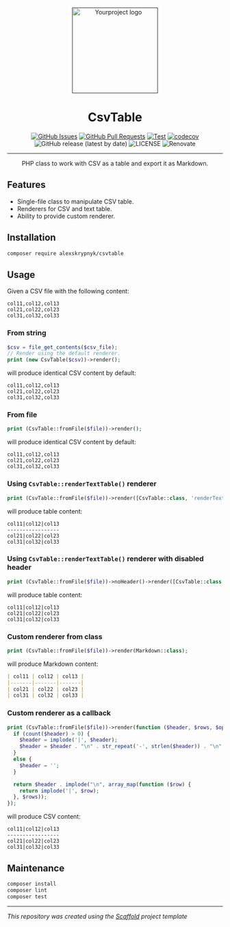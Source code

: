 <p align="center">
  <a href="" rel="noopener">
  <img width=200px height=200px src="https://placehold.jp/000000/ffffff/200x200.png?text=CsvTable&css=%7B%22border-radius%22%3A%22%20100px%22%7D" alt="Yourproject logo"></a>
</p>

<h1 align="center">CsvTable</h1>

<div align="center">

[![GitHub Issues](https://img.shields.io/github/issues/AlexSkrypnyk/CsvTable.svg)](https://github.com/AlexSkrypnyk/CsvTable/issues)
[![GitHub Pull Requests](https://img.shields.io/github/issues-pr/AlexSkrypnyk/CsvTable.svg)](https://github.com/AlexSkrypnyk/CsvTable/pulls)
[![Test](https://github.com/AlexSkrypnyk/CsvTable/actions/workflows/test-php.yml/badge.svg)](https://github.com/AlexSkrypnyk/CsvTable/actions/workflows/test-php.yml)
[![codecov](https://codecov.io/gh/AlexSkrypnyk/CsvTable/graph/badge.svg?token=7WEB1IXBYT)](https://codecov.io/gh/AlexSkrypnyk/CsvTable)
![GitHub release (latest by date)](https://img.shields.io/github/v/release/AlexSkrypnyk/CsvTable)
![LICENSE](https://img.shields.io/github/license/AlexSkrypnyk/CsvTable)
![Renovate](https://img.shields.io/badge/renovate-enabled-green?logo=renovatebot)

</div>

---

<p align="center"> PHP class to work with CSV as a table and export it as Markdown.
    <br>
</p>

## Features

- Single-file class to manipulate CSV table.
- Renderers for CSV and text table.
- Ability to provide custom renderer.

## Installation

```bash
composer require alexskrypnyk/csvtable
```    

## Usage

Given a CSV file with the following content:
```csv
col11,col12,col13
col21,col22,col23
col31,col32,col33      
```

### From string

```php
$csv = file_get_contents($csv_file);
// Render using the default renderer.
print (new CsvTable($csv))->render();
```
will produce identical CSV content by default:
```csv
col11,col12,col13
col21,col22,col23
col31,col32,col33      
```

### From file

```php
print (CsvTable::fromFile($file))->render();
```
will produce identical CSV content by default:
```csv
col11,col12,col13
col21,col22,col23
col31,col32,col33
```

### Using `CsvTable::renderTextTable()` renderer

```php
print (CsvTable::fromFile($file))->render([CsvTable::class, 'renderTextTable']);
```
will produce table content:
```csv
col11|col12|col13
-----------------
col21|col22|col23
col31|col32|col33     
```

### Using `CsvTable::renderTextTable()` renderer with disabled header

```php
print (CsvTable::fromFile($file))->noHeader()->render([CsvTable::class, 'renderTextTable']);
```
will produce table content:
```csv
col11|col12|col13
col21|col22|col23
col31|col32|col33     
```

### Custom renderer from class

```php
print (CsvTable::fromFile($file))->render(Markdown::class);
```
will produce Markdown content:
```markdown
| col11 | col12 | col13 |
|-------|-------|-------|
| col21 | col22 | col23 |
| col31 | col32 | col33 |     
```

### Custom renderer as a callback

```php
print (CsvTable::fromFile($file))->render(function ($header, $rows, $options) {
  if (count($header) > 0) {
    $header = implode('|', $header);
    $header = $header . "\n" . str_repeat('-', strlen($header)) . "\n";
  }
  else {
    $header = '';
  }

  return $header . implode("\n", array_map(function ($row) {
    return implode('|', $row);
  }, $rows));
});
```
will produce CSV content:
```csv
col11|col12|col13
-----------------
col21|col22|col23
col31|col32|col33     
```

## Maintenance

```bash
composer install
composer lint
composer test
```
---
_This repository was created using the [Scaffold](https://getscaffold.dev/) project template_
